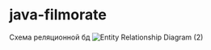 # java-filmorate
Схема реляционной бд
![Entity Relationship Diagram (2)](https://github.com/AzamatKarabashev/java-filmorate/assets/137682946/bb8c4fbc-81f4-4122-af69-44390df14a32)
